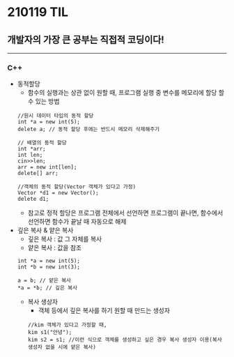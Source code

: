 # 210119 TIL
## 개발자의 가장 큰 공부는 직접적 코딩이다!
-------------------------------
### C++ 
  * 동적할당
      * 함수의 실행과는 상관 없이 원할 때, 프로그램 실행 중 변수를 메모리에 할당 할 수 있는 방법
      ```
      //원시 데이터 타입의 동적 할당
      int *a = new int(5); 
      delete a; // 동적 할당 후에는 반드시 메모리 삭제해주기 
      
      // 배열의 동적 할당
      int *arr;
      int len;
      cin>>len;
      arr = new int[len];
      delete[] arr;
      
      //객체의 동적 할당(Vector 객체가 있다고 가정)
      Vector *d1 = new Vector();
      delete d1;
      ```
      * 참고로 정적 할당은 프로그램 전체에서 선언하면 프로그램이 끝나면, 함수에서 선언하면 함수가 끝날 때 자동으로 해제
  * 깊은 복사 & 얕은 복사
    * 깊은 복사 : 값 그 자체를 복사
    * 얕은 복사 : 값을 참조
    ```
    int *a = new int(5);
    int *b = new int(3);
    
    a = b; // 얕은 복사
    *a = *b; // 깊은 복사
    ```
    * 복사 생상자
      * 객체 등에서 깊은 복사를 하기 원할 때 만드는 생성자
      ```
      //kim 객체가 있다고 가정할 때,
      kim s1("안녕");
      kim s2 = s1; //이런 식으로 객체를 생성하고 싶은 경우 복사 생성자 이용(복사 생성자 없을 시에 얕은 복사)
      ```
      
    
      
